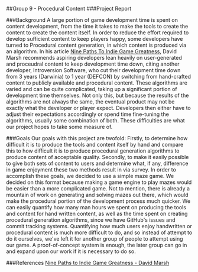 ##Group 9 - Procedural Content
###Project Report

###Background
A large portion of game development time is spent on content development, from the time it takes to make the tools to create the content to create the content itself. In order to reduce the effort required to develop sufficient content to keep players happy, some developers have turned to Procedural content generation, in which content is produced via an algorithm. In his article [Nine Paths To Indie Game Greatness][indiegreatness], David Marsh recommends aspiring developers lean heavily on user-generated and proceudral content to keep development time down, citing another developer, Introversion Software, who cut their development time down from 3 years (Darwinia) to 1 year (DEFCON) by switching from hand-crafted content to publicly available and procedural content.
These algorithms are varied and can be quite complicated, taking up a significant portion of development time themselves. Not only this, but because the results of the algorithms are not always the same, the eventual product may not be exactly what the developer or player expect. Developers then either have to adjust their expectations accordingly or spend time fine-tuning the algorithms, usually some combination of both.
These difficulties are what our project hopes to take some measure of.

###Goals
Our goals with this project are twofold:
Firstly, to determine how difficult it is to produce the tools and content itself by hand and compare this to how difficult it is to produce procedural generation algorithms to produce content of acceptable quality.
Secondly, to make it easily possible to give both sets of content to users and determine what, if any, difference in game enjoyment these two methods result in via survey.
In order to accomplish these goals, we decided to use a simple maze game. We decided on this format because making a game engine to play mazes would be easier than a more complicated game. Not to mention, there is already a mountain of work on generating and solving mazes out there, which would make the procedural portion of the development process much quicker.
We can easily quantify how many man hours we spent on producing the tools and content for hand written content, as well as the time spent on creating procedural generation algorithms, since we have GitHub's issues and commit tracking systems. Quantifying how much users enjoy handwritten or procedural content is much more difficult to do, and so instead of attempt to do it ourselves, we've left it for another group of people to attempt using our game. A proof-of-concept system is enough, the later group can go in and expand upon our work if it is necessary to do so.

###References
[Nine Paths to Indie Game Greatness - David Marsh][indiegreatness]

[indiegreatness]: http://www.gamasutra.com/view/feature/131952/nine_paths_to_indie_game_greatness.php?print=1 "Nine Paths to Indie Game Greatness - David Marsh"

